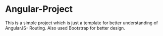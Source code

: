 # Angular-Project


This is a simple project which is just a template for better understanding of AngularJS- Routing. Also used Bootstrap for better design.
